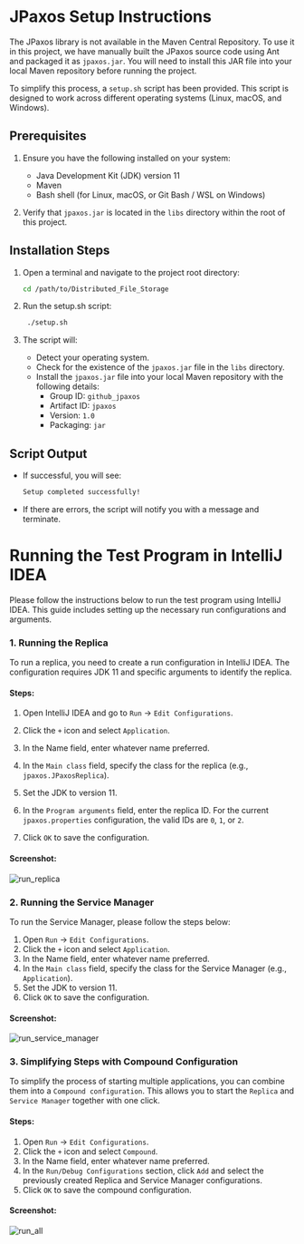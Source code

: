 # JPaxos Setup Instructions

The JPaxos library is not available in the Maven Central Repository. To use it in this project, we have manually built 
the JPaxos source code using Ant and packaged it as `jpaxos.jar`. You will need to install this JAR file into your local 
Maven repository before running the project.

To simplify this process, a `setup.sh` script has been provided. This script is designed to work across 
different operating systems (Linux, macOS, and Windows).

## Prerequisites

1. Ensure you have the following installed on your system:
    - Java Development Kit (JDK) version 11
    - Maven
    - Bash shell (for Linux, macOS, or Git Bash / WSL on Windows)

2. Verify that `jpaxos.jar` is located in the `libs` directory within the root of this project.

## Installation Steps

1. Open a terminal and navigate to the project root directory:
   ```bash
   cd /path/to/Distributed_File_Storage
   
2. Run the setup.sh script:
   ```bash
    ./setup.sh
   ```

3. The script will:
   - Detect your operating system.
   - Check for the existence of the ```jpaxos.jar``` file in the ```libs``` directory.
   - Install the ```jpaxos.jar``` file into your local Maven repository with the following details:
     - Group ID: ```github_jpaxos```
     - Artifact ID: ```jpaxos```
     - Version: ```1.0```
     - Packaging: ```jar```

## Script Output
- If successful, you will see:
    ```cmd
    Setup completed successfully!
    ```
- If there are errors, the script will notify you with a message and terminate.

# Running the Test Program in IntelliJ IDEA
Please follow the instructions below to run the test program using IntelliJ IDEA. This guide includes setting up the 
necessary run configurations and arguments.

### 1. Running the Replica
To run a replica, you need to create a run configuration in IntelliJ IDEA. The configuration requires JDK 11 and 
specific arguments to identify the replica.

#### Steps:
1. Open IntelliJ IDEA and go to ```Run``` -> ```Edit Configurations```.

2. Click the ```+``` icon and select ```Application```.

3. In the Name field, enter whatever name preferred.

4. In the ```Main class``` field, specify the class for the replica (e.g., ```jpaxos.JPaxosReplica```).

5. Set the JDK to version 11.

6. In the ```Program arguments``` field, enter the replica ID. For the current ```jpaxos.properties``` configuration, 
the valid IDs are ```0```, ```1```, or ```2```.

7. Click ```OK``` to save the configuration.

#### Screenshot:
![run_replica](https://imgur.com/a/FLtCJlx)

### 2. Running the Service Manager
To run the Service Manager, please follow the steps below:

1. Open ```Run``` -> ```Edit Configurations```.
2. Click the ```+``` icon and select ```Application```.
3. In the Name field, enter whatever name preferred.
4. In the ```Main class``` field, specify the class for the Service Manager (e.g., ```Application```).
5. Set the JDK to version 11.
6. Click ```OK``` to save the configuration.

#### Screenshot:
![run_service_manager](https://imgur.com/a/vJhZu1A)

### 3. Simplifying Steps with Compound Configuration
To simplify the process of starting multiple applications, you can combine them into a ```Compound configuration```. 
This allows you to start the ```Replica``` and ```Service Manager``` together with one click.

#### Steps:

1. Open ```Run``` -> ```Edit Configurations```.
2. Click the ```+``` icon and select ```Compound```.
3. In the Name field, enter whatever name preferred.
4. In the ```Run/Debug Configurations``` section, click ```Add``` and select the previously created Replica and 
Service Manager configurations.
5. Click ```OK``` to save the compound configuration.

#### Screenshot:
![run_all](https://imgur.com/a/8cy7LNv)
